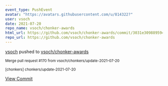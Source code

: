 ```yaml
---
event_type: PushEvent
avatar: "https://avatars.githubusercontent.com/u/814322?"
user: vsoch
date: 2021-07-20
repo_name: vsoch/chonker-awards
html_url: https://github.com/vsoch/chonker-awards/commit/3031e3098895940a1956591307f735fe44a39ee4
repo_url: https://github.com/vsoch/chonker-awards
---
```


<a href='https://github.com/vsoch' target='_blank'>vsoch</a> pushed to <a href='https://github.com/vsoch/chonker-awards' target='_blank'>vsoch/chonker-awards</a>

<small>Merge pull request #170 from vsoch/chonkers/update-2021-07-20

[chonkers] chonkers/update-2021-07-20</small>

<a href='https://github.com/vsoch/chonker-awards/commit/3031e3098895940a1956591307f735fe44a39ee4' target='_blank'>View Commit</a>